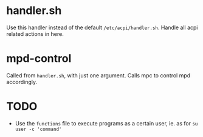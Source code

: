 # handler.sh
Use this handler instead of the default `/etc/acpi/handler.sh`. Handle all acpi related actions in here.
# mpd-control
Called from `handler.sh`, with just one argument. Calls mpc to control mpd accordingly.
# TODO
- Use the `functions` file to execute programs as a certain user, ie. as for `su user -c 'command'`

